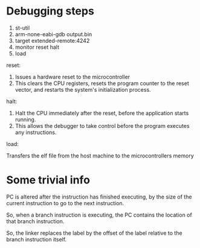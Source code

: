 # Debugging steps

1. st-util
2. arm-none-eabi-gdb output.bin
3. target extended-remote:4242
4. monitor reset halt 
5. load

reset:

1. Issues a hardware reset to the microcontroller
2. This clears the CPU registers, resets the program counter to the reset vector, and restarts the system's initialization process.

halt:

1. Halt the CPU immediately after the reset, before the application starts running.
2. This allows the debugger to take control before the program executes any instructions.

load:

Transfers the elf file from the host machine to the microcontrollers memory


# Some trivial info

PC is altered after the instruction has finished executing, by the size of the current instruction to go to the next instruction.

So, when a branch instruction is executing, the PC contains the location of that branch instruction.

So, the linker replaces the label by the offset of the label relative to the branch instruction itself.
